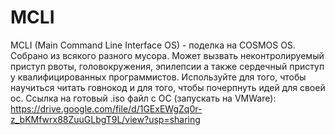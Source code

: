 # MCLI
MCLI (Main Command Line Interface OS) - поделка на COSMOS OS.
Собрано из всякого разного мусора.
Может вызвать неконтролируемый приступ рвоты, головокружения, эпилепсии а также сердечный приступ у квалифицированных программистов. 
Используйте для того, чтобы научиться читать говнокод и для того, чтобы почерпнуть идей для своей ос.
Ссылка на готовый .iso файл с ОС (запускать на VMWare): https://drive.google.com/file/d/1GExEWgZq0r-z_bKMfwrx88ZuuGLbgT9L/view?usp=sharing
